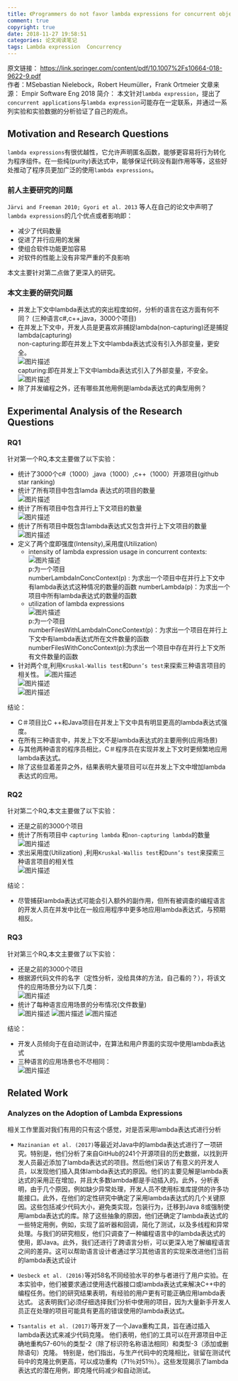 ```yaml
---
title: 《Programmers do not favor lambda expressions for concurrent object-oriented code》阅读笔记
comment: true
copyright: true
date: 2018-11-27 19:58:51
categories: 论文阅读笔记
tags: Lambda expression  Concurrency
---
```


原文链接： https://link.springer.com/content/pdf/10.1007%2Fs10664-018-9622-9.pdf  
作者：MSebastian Nielebock，Robert Heumüller，Frank Ortmeier
文章来源： Empir Software Eng 2018
简介： 本文针对`lambda expression`，提出了`concurrent applications`与`lambda expression`可能存在一定联系，并通过一系列实验和实验数据的分析验证了自己的观点。  

<!--more-->  

## Motivation and Research Questions

`lambda expressions`有很优越性，它允许声明匿名函数，能够更容易将行为转化为程序组件。在一些纯(purity)表达式中，能够保证代码没有副作用等等，这些好处推动了程序员更加广泛的使用`lambda expressions`。

### 前人主要研究的问题

`Järvi and Freeman 2010; Gyori et al. 2013` 等人在自己的论文中声明了`lambda expressions`的几个优点或者影响即：  

* 减少了代码数量
* 促进了并行应用的发展
* 使组合软件功能更加容易
* 对软件的性能上没有非常严重的不良影响

本文主要针对第二点做了更深入的研究。

### 本文主要的研究问题 

* 并发上下文中lambda表达式的突出程度如何，分析的语言在这方面有何不同？ (三种语言c#,c++,java，3000个项目)  
* 在并发上下文中，开发人员是更喜欢非捕捉lambda(non-capturing)还是捕捉lambda(capturing)   
non-capturing:即在并发上下文中lambda表达式没有引入外部变量，更安全。  
![图片描述](/images/191.png)  
capturing:即在并发上下文中lambda表达式引入了外部变量，不安全。  
![图片描述](/images/190.png)  
* 除了并发编程之外，还有哪些其他用例是lambda表达式的典型用例？ 


##  Experimental Analysis of the Research Questions  

### RQ1   

针对第一个RQ,本文主要做了以下实验：  

* 统计了3000个c#（1000）,java（1000）,c++（1000）开源项目(github star ranking)  
* 统计了所有项目中包含lamda 表达式的项目的数量  
  ![图片描述](/images/192.png)  
* 统计了所有项目中包含并行上下文项目的数量  
  ![图片描述](/images/193.png)  
* 统计了所有项目中既包含lambda表达式又包含并行上下文项目的数量  
  ![图片描述](/images/194.png)    
* 定义了两个度即强度(Intensity),采用度(Utilization)  
    * intensity of lambda expression usage in concurrent contexts:  
    ![图片描述](/images/195.png)  
    p:为一个项目  
    numberLambdaInConcContext(p) : 为求出一个项目中在并行上下文中有lambda表达式这种情况的数量的函数
    numberLambda(p)：为求出一个项目中所有lambda表达式的数量的函数 
    * utilization of lambda expressions  
    ![图片描述](/images/196.png)  
    p:为一个项目  
    numberFilesWithLambdaInConcContext(p)：为求出一个项目在并行上下文中有lambda表达式所在文件数量的函数  
    numberFilesWithConcContext(p):为求出一个项目中存在并行上下文所有文件数量的函数  
* 针对两个`度`,利用`Kruskal-Wallis test`和`Dunn’s test`来探索三种语言项目的相关性。 
  ![图片描述](/images/197.png)  
  ![图片描述](/images/198.png)  
  ![图片描述](/images/199.png)  

结论： 
* C＃项目比C ++和Java项目在并发上下文中具有明显更高的lambda表达式强度。 
* 在所有三种语言中，并发上下文不是lambda表达式的主要用例(应用场景)  
* 与其他两种语言的程序员相比，C＃程序员在实现并发上下文时更频繁地应用lambda表达式。   
* 除了这些显着差异之外，结果表明大量项目可以在并发上下文中增加lambda表达式的应用。  

### RQ2  

针对第二个RQ,本文主要做了以下实验：  

* 还是之前的3000个项目  
* 统计了所有项目中 `capturing lambda` 和`non-capturing lambda`的数量  
 ![图片描述](/images/200.png)  
* 求出采用度(Utilization) ,利用`Kruskal-Wallis test`和`Dunn’s test`来探索三种语言项目的相关性  
 ![图片描述](/images/201.png)  

结论：  
* 尽管捕获lambda表达式可能会引入额外的副作用，但所有被调查的编程语言的开发人员在并发中比在一般应用程序中更多地应用lambda表达式，与预期相反。  

### RQ3  

针对第三个RQ,本文主要做了以下实验：  

* 还是之前的3000个项目  
* 根据源代码文件的名字（定性分析，没给具体的方法，自己看的？），将该文件的应用场景分为以下几类：  
![图片描述](/images/202.png)  
* 统计了每种语言应用场景的分布情况(文件数量)  
 ![图片描述](/images/203.png) 
 ![图片描述](/images/204.png) 
 ![图片描述](/images/205.png)  

结论：  

* 开发人员倾向于在自动测试中，在算法和用户界面的实现中使用lambda表达式  
* 三种语言的应用场景也不尽相同：  
![图片描述](/images/206.png)  



## Related Work  

###  Analyzes on the Adoption of Lambda Expressions  

相关工作里面对我们有用的只有这个感觉，对是否采用lambda表达式进行分析   

* `Mazinanian et al. (2017)`等最近对Java中的lambda表达式进行了一项研究。特别是，他们分析了来自GitHub的241个开源项目的历史数据，以找到开发人员最近添加了lambda表达式的项目。然后他们采访了有意义的开发人员，以发现他们插入具体lambda表达式的原因。他们的主要见解是lambda表达式的采用正在增加，并且大多数lambda都是手动插入的。此外，分析表明，由于几个原因，例如缺少异常处理，开发人员不使用标准库提供的许​​多功能接口。此外，在他们的定性研究中确定了采用lambda表达式的几个关键原因。这些包括减少代码大小，避免类实现，包装行为，迁移到Java 8或强制使用lambda表达式的库。除了这些抽象的原因，他们还确定了lambda表达式的一些特定用例，例如，实现了监听器和回调，简化了测试，以及多线程和异常处理。与我们的研究相反，他们只调查了一种编程语言中的lambda表达式的使用，即Java。此外，我们还进行了跨语言分析，可以更深入地了解编程语言之间的差异。这可以帮助语言设计者通过学习其他语言的实现来改进他们当前的lambda表达式设计  

* `Uesbeck et al. (2016)`等对58名不同经验水平的参与者进行了用户实验。在本实验中，他们被要求通过使用迭代器接口或lambda表达式来解决C++中的编程任务。他们的研究结果表明，有经验的用户更有可能正确应用lambda表达式。 这表明我们必须仔细选择我们分析中使用的项目，因为大量新手开发人员正在处理的项目可能具有更高的错误使用的lambda表达式。  

* `Tsantalis et al. (2017)`等开发了一个Java重构工具，旨在通过插入lambda表达式来减少代码克隆。 他们表明，他们的工具可以在开源项目中正确地重构57-60％的类型-2（除了标识符名称语法相同）和类型-3（添加或删除语句）克隆。 特别是，他们指出，与生产代码中的克隆相比，驻留在测试代码中的克隆比例更高，可以成功重构（71％对51％）。这些发现揭示了lambda表达式的潜在用例，即克隆代码减少和自动测试。



